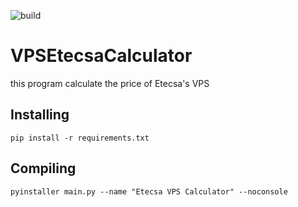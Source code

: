 ![build](https://github.com/actions/VPSEtecsaCalculator/workflows/.github/workflows/workflow.yml/badge.svg)

# VPSEtecsaCalculator

this program calculate the price of Etecsa's VPS

## Installing
    pip install -r requirements.txt

## Compiling
    pyinstaller main.py --name "Etecsa VPS Calculator" --noconsole
